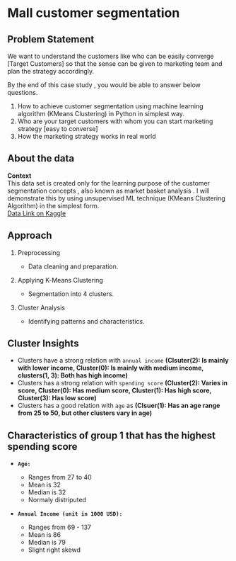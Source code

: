 # Mall customer segmentation

## Problem Statement
We want to understand the customers like who can be easily converge [Target Customers] so that the sense can be given to marketing team and plan the strategy accordingly.

By the end of this case study , you would be able to answer below questions.
1. How to achieve customer segmentation using machine learning algorithm (KMeans Clustering) in Python in simplest way.
2. Who are your target customers with whom you can start marketing strategy [easy to converse]
3. How the marketing strategy works in real world

## About the data
**Context**   
This data set is created only for the learning purpose of the customer segmentation concepts , also known as market basket analysis . I will demonstrate this by using unsupervised ML technique (KMeans Clustering Algorithm) in the simplest form.   
[Data Link on Kaggle ](https://www.kaggle.com/datasets/vjchoudhary7/customer-segmentation-tutorial-in-python)

## Approach

1. Preprocessing 
    - Data cleaning and preparation.

2. Applying K-Means Clustering
    - Segmentation into 4 clusters.

3. Cluster Analysis 
    - Identifying patterns and characteristics.


## Cluster Insights
- Clusters have a strong relation with `annual income` **(Clsuter(2): Is mainly with lower income, Cluster(0): Is mainly with medium income,**    
**clusters(1, 3): Both has high income)**
- Clusters has a strong relation with `spending score` **(Cluster(2): Varies in score, Cluster(0): Has medium score, Cluster(1): Has high score,**   
**Cluster(3): Has low score)**
- Clusters has a good relation with `age` as **(Clsuer(1): Has an age range from 25 to 50, but other clusters vary in age)**

## Characteristics of group 1 that has the highest spending score
- **`Age:`**   
    - Ranges from 27 to 40
    - Mean is 32
    - Median is 32
    - Normaly distriputed

- **`Annual Income (unit in 1000 USD):`**   
    - Ranges from 69 - 137
    - Mean is 86
    - Median is 79
    - Slight right skewd